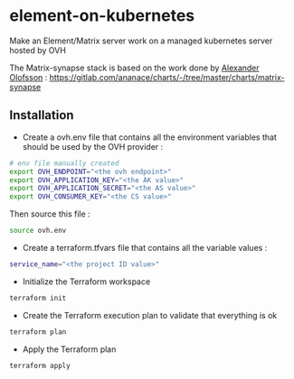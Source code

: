 # element-on-kubernetes
Make an Element/Matrix server work on a managed kubernetes server hosted by OVH

The Matrix-synapse stack is based on the work done by [Alexander Olofsson](https://gitlab.com/ananace) : 
https://gitlab.com/ananace/charts/-/tree/master/charts/matrix-synapse

## Installation
- Create a ovh.env file that contains all the environment variables that should be used by the OVH provider : 
```bash
# env file manually created
export OVH_ENDPOINT="<the ovh endpoint>"
export OVH_APPLICATION_KEY="<the AK value>"
export OVH_APPLICATION_SECRET="<the AS value>"
export OVH_CONSUMER_KEY="<the CS value>"
```
Then source this file : 
```bash
source ovh.env
```
- Create a terraform.tfvars file that contains all the variable values : 
```bash
service_name="<the project ID value>" 
```
- Initialize the Terraform workspace
```bash
terraform init
```
- Create the Terraform execution plan to validate that everything is ok
```bash
terraform plan
```
- Apply the Terraform plan
```bash
terraform apply
```